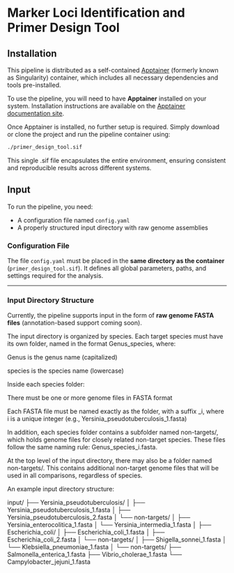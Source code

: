 # Marker Loci Identification and Primer Design Tool

## Installation

This pipeline is distributed as a self-contained [Apptainer](https://apptainer.org/) (formerly known as Singularity) container, which includes all necessary dependencies and tools pre-installed.

To use the pipeline, you will need to have **Apptainer** installed on your system. Installation instructions are available on the [Apptainer documentation site](https://apptainer.org/docs/).

Once Apptainer is installed, no further setup is required. Simply download or clone the project and run the pipeline container using:

```bash
./primer_design_tool.sif
```

This single .sif file encapsulates the entire environment, ensuring consistent and reproducible results across different systems.

## Input

To run the pipeline, you need:

- A configuration file named `config.yaml`
- A properly structured input directory with raw genome assemblies

### Configuration File

The file `config.yaml` must be placed in the **same directory as the container** (`primer_design_tool.sif`). It defines all global parameters, paths, and settings required for the analysis.

---

### Input Directory Structure

Currently, the pipeline supports input in the form of **raw genome FASTA files** (annotation-based support coming soon).

The input directory is organized by species. Each target species must have its own folder, named in the format Genus_species, where:

Genus is the genus name (capitalized)

species is the species name (lowercase)

Inside each species folder:

There must be one or more genome files in FASTA format

Each FASTA file must be named exactly as the folder, with a suffix _i, where i is a unique integer (e.g., Yersinia_pseudotuberculosis_1.fasta)

In addition, each species folder contains a subfolder named non-targets/, which holds genome files for closely related non-target species. These files follow the same naming rule: Genus_species_i.fasta.

At the top level of the input directory, there may also be a folder named non-targets/. This contains additional non-target genome files that will be used in all comparisons, regardless of species.

An example input directory structure:

input/
├── Yersinia_pseudotuberculosis/
│   ├── Yersinia_pseudotuberculosis_1.fasta
│   ├── Yersinia_pseudotuberculosis_2.fasta
│   └── non-targets/
│       ├── Yersinia_enterocolitica_1.fasta
│       └── Yersinia_intermedia_1.fasta
│
├── Escherichia_coli/
│   ├── Escherichia_coli_1.fasta
│   ├── Escherichia_coli_2.fasta
│   └── non-targets/
│       ├── Shigella_sonnei_1.fasta
│       └── Klebsiella_pneumoniae_1.fasta
│
└── non-targets/
    ├── Salmonella_enterica_1.fasta
    ├── Vibrio_cholerae_1.fasta
    └── Campylobacter_jejuni_1.fasta
